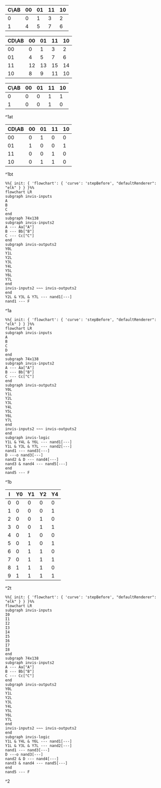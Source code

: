 | C\AB | 00  | 01  | 11  | 10  |
| ---- | --- | --- | --- | --- |
| 0    | 0   | 1   | 3   | 2   |
| 1    | 4   | 5   | 7   | 6   |

| CD\AB | 00  | 01  | 11  | 10  |
| ----- | --- | --- | --- | --- |
| 00    | 0   | 1   | 3   | 2   |
| 01    | 4   | 5   | 7   | 6   |
| 11    | 12  | 13  | 15  | 14  |
| 10    | 8   | 9   | 11  | 10  |

| C\AB | 00  | 01  | 11  | 10  |
| ---- | --- | --- | --- | --- |
| 0    | 0   | 0   | 1   | 1   |
| 1    | 0   | 0   | 1   | 0   |
^1at

| CD\AB | 00  | 01  | 11  | 10  |
| ----- | --- | --- | --- | --- |
| 00    | 0   | 1   | 0   | 0   |
| 01    | 1   | 0   | 0   | 1   |
| 11    | 0   | 0   | 1   | 0   |
| 10    | 0   | 1   | 1   | 0   |
^1bt

```mermaid
%%{ init: { 'flowchart': { 'curve': 'stepBefore', "defaultRenderer": "elk" } } }%%
flowchart LR
subgraph invis-inputs
A
B
C
end
subgraph 74x138
subgraph invis-inputs2
A --- Aa["A"]
B --- Bb["B"]
C --- Cc["C"]
end
subgraph invis-outputs2
Y0L
Y1L
Y2L
Y3L
Y4L
Y5L
Y6L
Y7L
end
invis-inputs2 ~~~ invis-outputs2
end
Y2L & Y3L & Y7L --- nand1[---]
nand1 --- F
```
^1a

```mermaid
%%{ init: { 'flowchart': { 'curve': 'stepBefore', "defaultRenderer": "elk" } } }%%
flowchart LR
subgraph invis-inputs
A
B
C
D
end
subgraph 74x138
subgraph invis-inputs2
A --- Aa["A"]
B --- Bb["B"]
C --- Cc["C"]
end
subgraph invis-outputs2
Y0L
Y1L
Y2L
Y3L
Y4L
Y5L
Y6L
Y7L
end
invis-inputs2 ~~~ invis-outputs2
end
subgraph invis-logic
Y1L & Y4L & Y6L --- nand1[---]
Y1L & Y3L & Y7L --- nand2[---]
nand1 --- nand3[---]
D ---o nand3[---]
nand2 & D --- nand4[---]
nand3 & nand4 --- nand5[---]
end
nand5 --- F
```
^1b

| I   | Y0  | Y1  | Y2  | Y4  |
| --- | --- | --- | --- | --- |
| 0   | 0   | 0   | 0   | 0   |
| 1   | 0   | 0   | 0   | 1   |
| 2   | 0   | 0   | 1   | 0   |
| 3   | 0   | 0   | 1   | 1   |
| 4   | 0   | 1   | 0   | 0   |
| 5   | 0   | 1   | 0   | 1   |
| 6   | 0   | 1   | 1   | 0   |
| 7   | 0   | 1   | 1   | 1   |
| 8   | 1   | 1   | 1   | 0   |
| 9   | 1   | 1   | 1   | 1   |
^2t

```mermaid
%%{ init: { 'flowchart': { 'curve': 'stepBefore', "defaultRenderer": "elk" } } }%%
flowchart LR
subgraph invis-inputs
I0
I1
I2
I3
I4
I5
I6
I7
I8
end
subgraph 74x138
subgraph invis-inputs2
A --- Aa["A"]
B --- Bb["B"]
C --- Cc["C"]
end
subgraph invis-outputs2
Y0L
Y1L
Y2L
Y3L
Y4L
Y5L
Y6L
Y7L
end
invis-inputs2 ~~~ invis-outputs2
end
subgraph invis-logic
Y1L & Y4L & Y6L --- nand1[---]
Y1L & Y3L & Y7L --- nand2[---]
nand1 --- nand3[---]
D ---o nand3[---]
nand2 & D --- nand4[---]
nand3 & nand4 --- nand5[---]
end
nand5 --- F
```
^2
